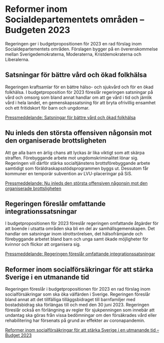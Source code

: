 # Reformer inom Socialdepartementets områden – Budgeten 2023

Regeringen ger i budgetpropositionen för 2023 en rad förslag inom Socialdepartementets områden. Förslagen bygger på en överenskommelse mellan Sverigedemokraterna, Moderaterna, Kristdemokraterna och Liberalerna.

## Satsningar för bättre vård och ökad folkhälsa

Regeringen kraftsamlar för en bättre hälso- och sjukvård och för en ökad folkhälsa. I budgetproposition för 2023 föreslår regeringen satsningar på vård och omsorg som bland annat handlar om att ge vård i tid och jämlik vård i hela landet, en gemenskapssatsning för att bryta ofrivillig ensamhet och ett fritidskort för barn och ungdomar.

[Pressmeddelande: Satsningar för bättre vård och ökad folkhälsa](/pressmeddelanden/2022/11/satsningar-for-battre-vard-och-okad-folkhalsa/)

## Nu inleds den största offensiven någonsin mot den organiserade brottsligheten

Att ge alla barn en ärlig chans att lyckas är lika viktigt som att skärpa straffen. Förebyggande arbete mot ungdomskriminalitet lönar sig. Regeringen vill därför stärka socialtjänstens brottsförebyggande arbete samtidigt som föräldraskapsstödsprogrammen byggs ut. Dessutom får kommuner en temporär subvention av LVU-placeringar på SiS.

[Pressmeddelande: Nu inleds den största offensiven någonsin mot den organiserade brottsligheten](/pressmeddelanden/2022/11/nu-inleds-den-storsta-offensiven-nagonsin-mot-den-organiserade-brottsligheten/)

## Regeringen föreslår omfattande integrationssatsningar

I budgetpropositionen för 2023 föreslår regeringen omfattande åtgärder för att boende i utsatta områden ska bli en del av samhällsgemenskapen. Det handlar om satsningar inom idrottsrörelsen, det hälsofrämjande och förebyggande arbetet bland barn och unga samt ökade möjligheter för kvinnor och flickor att organisera sig.

[Pressmeddelande: Regeringen föreslår omfattande integrationssatsningar](/pressmeddelanden/2022/11/regeringen-foreslar-omfattande-integrationssatsningar/)

## Reformer inom socialförsäkringar för att stärka Sverige i en utmanande tid

Regeringen föreslår i budgetpropositionen för 2023 en rad förslag inom socialförsäkringar som ska öka välfärden i Sverige. Regeringen föreslår bland annat att det tillfälliga tilläggsbidraget till barnfamiljer med bostadsbidrag ska förlängas till och med den 30 juni 2023. Regeringen föreslår också en förlängning av regler för sjukpenningen som innebär att undantag ska göras från vissa bedömningar om den försäkrades vård eller rehabilitering har försenats på grund av effekter av coronapandemin.

[Reformer inom socialförsäkringar för att stärka Sverige i en utmanande tid – Budget 2023](/artiklar/2022/11/reformer-inom-socialforsakringar-for-att-starka-sverige-i-en-utmanande-tid--budget-2023/)
